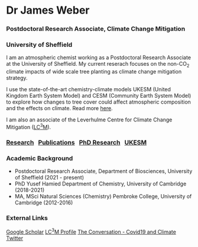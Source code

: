 # Dr James Weber
### Postdoctoral Research Associate, Climate Change Mitigation
### University of Sheffield



I am an atmospheric chemist working as a Postdoctoral Research Associate at the University of Sheffield. My current reserach focuses on the non-CO<sub>2</sub> climate impacts of wide scale tree planting as climate change mitigation strategy.

I use the state-of-the-art chemistry-climate models UKESM (United Kingdom Earth System Model) and CESM (Community Earth System Model) to explore how changes to tree cover could affect atmospheric composition and the effects on climate. Read more [here](./research.md). 

I am also an associate of the Leverhulme Centre for Climate Change Mitigation ([LC<sup>3</sup>M](https://lc3m.org)). 


### [Research](./research.md)  &nbsp; [Publications](./publications.md) &nbsp; [PhD Research](./phd_research.md) &nbsp; [UKESM](./ukesm.md)

### Academic Background  
- Postdoctoral Research Associate, Department of Biosciences, University of Sheffield (2021 - present)
- PhD Yusef Hamied Department of Chemistry, University of Cambridge (2018-2021)
- MA, MSci Natural Sciences (Chemistry) Pembroke College, University of Cambridge (2012-2016)

### External Links

[Google Scholar](https://scholar.google.com/citations?user=duDLXbIAAAAJ&hl=en&oi=sra)
[LC<sup>3</sup>M Profile](https://lc3m.org/people/dr-james-weber/)
[The Conversation - Covid19 and Climate](https://theconversation.com/why-lockdown-had-little-to-no-effect-on-global-temperatures-148129)
[Twitter](https://twitter.com/Atmos_Pem)

